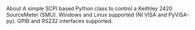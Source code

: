 About
A simple SCPI based Python class to control a Keithley 2420 SourceMeter (SMU). Windows and Linux supported (NI VISA and PyVISA-py). GPIB and RS232 interfaces supported.
